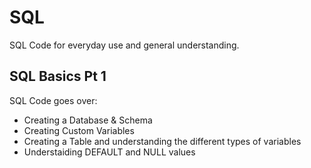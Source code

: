 # SQL
SQL Code for everyday use and general understanding.

## SQL Basics Pt 1
SQL Code goes over:
- Creating a Database & Schema
- Creating Custom Variables
- Creating a Table and understanding the different types of variables
- Understaiding DEFAULT and NULL values
